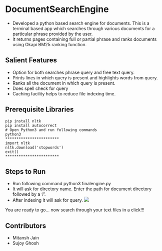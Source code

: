 # DocumentSearchEngine

- Developed a python based search engine for documents. This is a terminal based app which searches through various documents for a particular phrase provided by the user.
- It returns pages containing full or partial phrase and ranks documents using Okapi BM25 ranking function.
## Salient Features
- Option for both searches phrase query and free text query.
- Prints lines in which query is present and highlights words from query.
- Ranks all the document in which query is present.
- Does spell check for query
- Caching facility helps to reduce file indexing time.
## Prerequisite Libraries
    pip install nltk
    pip install autocorrect
    # Open Python3 and run following commands
    python3
    ************************
    import nltk
    nltk.download('stopwords')
    exit()
    ************************


## Steps to Run
- Run following command
    python3 finalengine.py
- It will ask for directory name. Enter the path for document directory followed by a ‘/’. 
- After indexing it will ask for query.
![](https://d2mxuefqeaa7sj.cloudfront.net/s_7F0E03178252C308002F32AE06DBDFD044BA0E5F586FF4510117DE55C68B3A02_1531413688032_Screenshot+from+2018-07-12+22-06-58.png)


You are ready to go… now search through your text files in a click!!! 

## Contributors
- Mitansh Jain
- Sujoy Ghosh
